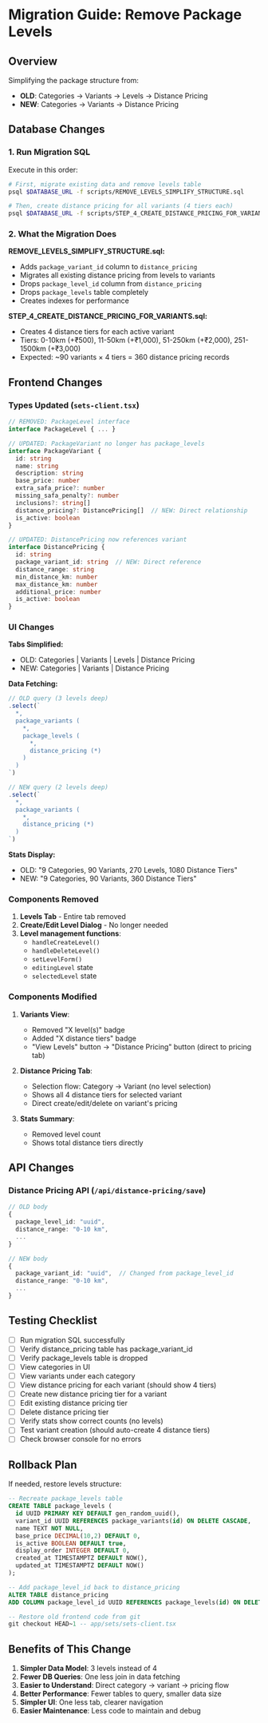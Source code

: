 # Migration Guide: Remove Package Levels

## Overview
Simplifying the package structure from:
- **OLD**: Categories → Variants → Levels → Distance Pricing
- **NEW**: Categories → Variants → Distance Pricing

## Database Changes

### 1. Run Migration SQL
Execute in this order:
```bash
# First, migrate existing data and remove levels table
psql $DATABASE_URL -f scripts/REMOVE_LEVELS_SIMPLIFY_STRUCTURE.sql

# Then, create distance pricing for all variants (4 tiers each)
psql $DATABASE_URL -f scripts/STEP_4_CREATE_DISTANCE_PRICING_FOR_VARIANTS.sql
```

### 2. What the Migration Does

**REMOVE_LEVELS_SIMPLIFY_STRUCTURE.sql:**
- Adds `package_variant_id` column to `distance_pricing`
- Migrates all existing distance pricing from levels to variants
- Drops `package_level_id` column from `distance_pricing`
- Drops `package_levels` table completely
- Creates indexes for performance

**STEP_4_CREATE_DISTANCE_PRICING_FOR_VARIANTS.sql:**
- Creates 4 distance tiers for each active variant
- Tiers: 0-10km (+₹500), 11-50km (+₹1,000), 51-250km (+₹2,000), 251-1500km (+₹3,000)
- Expected: ~90 variants × 4 tiers = 360 distance pricing records

## Frontend Changes

### Types Updated (`sets-client.tsx`)
```typescript
// REMOVED: PackageLevel interface
interface PackageLevel { ... }

// UPDATED: PackageVariant no longer has package_levels
interface PackageVariant {
  id: string
  name: string
  description: string
  base_price: number
  extra_safa_price?: number
  missing_safa_penalty?: number
  inclusions?: string[]
  distance_pricing?: DistancePricing[]  // NEW: Direct relationship
  is_active: boolean
}

// UPDATED: DistancePricing now references variant
interface DistancePricing {
  id: string
  package_variant_id: string  // NEW: Direct reference
  distance_range: string
  min_distance_km: number
  max_distance_km: number
  additional_price: number
  is_active: boolean
}
```

### UI Changes

**Tabs Simplified:**
- OLD: Categories | Variants | Levels | Distance Pricing
- NEW: Categories | Variants | Distance Pricing

**Data Fetching:**
```typescript
// OLD query (3 levels deep)
.select(`
  *,
  package_variants (
    *,
    package_levels (
      *,
      distance_pricing (*)
    )
  )
`)

// NEW query (2 levels deep)
.select(`
  *,
  package_variants (
    *,
    distance_pricing (*)
  )
`)
```

**Stats Display:**
- OLD: "9 Categories, 90 Variants, 270 Levels, 1080 Distance Tiers"
- NEW: "9 Categories, 90 Variants, 360 Distance Tiers"

### Components Removed
1. **Levels Tab** - Entire tab removed
2. **Create/Edit Level Dialog** - No longer needed
3. **Level management functions**:
   - `handleCreateLevel()`
   - `handleDeleteLevel()`
   - `setLevelForm()`
   - `editingLevel` state
   - `selectedLevel` state

### Components Modified
1. **Variants View**:
   - Removed "X level(s)" badge
   - Added "X distance tiers" badge
   - "View Levels" button → "Distance Pricing" button (direct to pricing tab)

2. **Distance Pricing Tab**:
   - Selection flow: Category → Variant (no level selection)
   - Shows all 4 distance tiers for selected variant
   - Direct create/edit/delete on variant's pricing

3. **Stats Summary**:
   - Removed level count
   - Shows total distance tiers directly

## API Changes

### Distance Pricing API (`/api/distance-pricing/save`)
```typescript
// OLD body
{
  package_level_id: "uuid",
  distance_range: "0-10 km",
  ...
}

// NEW body
{
  package_variant_id: "uuid",  // Changed from package_level_id
  distance_range: "0-10 km",
  ...
}
```

## Testing Checklist

- [ ] Run migration SQL successfully
- [ ] Verify distance_pricing table has package_variant_id
- [ ] Verify package_levels table is dropped
- [ ] View categories in UI
- [ ] View variants under each category
- [ ] View distance pricing for each variant (should show 4 tiers)
- [ ] Create new distance pricing tier for a variant
- [ ] Edit existing distance pricing tier
- [ ] Delete distance pricing tier
- [ ] Verify stats show correct counts (no levels)
- [ ] Test variant creation (should auto-create 4 distance tiers)
- [ ] Check browser console for no errors

## Rollback Plan

If needed, restore levels structure:
```sql
-- Recreate package_levels table
CREATE TABLE package_levels (
  id UUID PRIMARY KEY DEFAULT gen_random_uuid(),
  variant_id UUID REFERENCES package_variants(id) ON DELETE CASCADE,
  name TEXT NOT NULL,
  base_price DECIMAL(10,2) DEFAULT 0,
  is_active BOOLEAN DEFAULT true,
  display_order INTEGER DEFAULT 0,
  created_at TIMESTAMPTZ DEFAULT NOW(),
  updated_at TIMESTAMPTZ DEFAULT NOW()
);

-- Add package_level_id back to distance_pricing
ALTER TABLE distance_pricing 
ADD COLUMN package_level_id UUID REFERENCES package_levels(id) ON DELETE CASCADE;

-- Restore old frontend code from git
git checkout HEAD~1 -- app/sets/sets-client.tsx
```

## Benefits of This Change

1. **Simpler Data Model**: 3 levels instead of 4
2. **Fewer DB Queries**: One less join in data fetching
3. **Easier to Understand**: Direct category → variant → pricing flow
4. **Better Performance**: Fewer tables to query, smaller data size
5. **Simpler UI**: One less tab, clearer navigation
6. **Easier Maintenance**: Less code to maintain and debug

